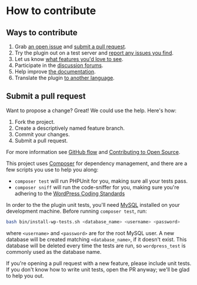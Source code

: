 # How to contribute

## Ways to contribute

1. Grab [an open issue] and [submit a pull request].
1. Try the plugin out on a test server and [report any issues you find].
1. Let us know [what features you'd love to see].
1. Participate in the [discussion forums].
1. Help improve [the documentation].
1. Translate the plugin [to another language].

## Submit a pull request

Want to propose a change? Great! We could use the help. Here's how:

1. Fork the project.
1. Create a descriptively named feature branch.
1. Commit your changes.
1. Submit a pull request.

For more information see [GitHub flow] and [Contributing to Open Source].

This project uses [Composer] for dependency management, and there are a few scripts you use to help you along:

* `composer test` will run PHPUnit for you, making sure all your tests pass.
* `composer sniff` will run the code-sniffer for you, making sure you're adhering to the [WordPress Coding Standards]

In order to the the plugin unit tests, you'll need [MySQL] installed on your development machine. Before running `composer test`, run:

```bash
bash bin/install-wp-tests.sh <database_name> <username> <password>
```

where `<username>` and `<password>` are for the root MySQL user. A new database will be created matching `<database_name>`, if it doesn't exist. This database will be deleted every time the tests are run, so `wordpress_test` is commonly used as the database name. 

If you're opening a pull request with a new feature, please include unit tests. If you don't know how to write unit tests, open the PR anyway; we'll be glad to help you out.

  [an open issue]: https://github.com/benbalter/wordpress-github-sync/issues
  [submit a pull request]: #submit-a-pull-request
  [report any issues you find]: https://github.com/benbalter/wordpress-github-sync/issues/new
  [what features you'd love to see]: https://github.com/benbalter/wordpress-github-sync/issues/new
  [discussion forums]: https://github.com/benbalter/wordpress-github-sync/issues
  [the documentation]: https://github.com/benbalter/wordpress-github-sync/blob/master/README.md
  [to another language]: https://github.com/benbalter/wordpress-github-sync/tree/master/languages
  [GitHub flow]: https://guides.github.com/introduction/flow/
  [Contributing to Open Source]: https://guides.github.com/activities/contributing-to-open-source/
  [Composer]: https://getcomposer.org/
  [WordPress Coding Standards]: https://make.wordpress.org/core/handbook/best-practices/coding-standards/php/
  [MySQL]: https://www.mysql.com/
